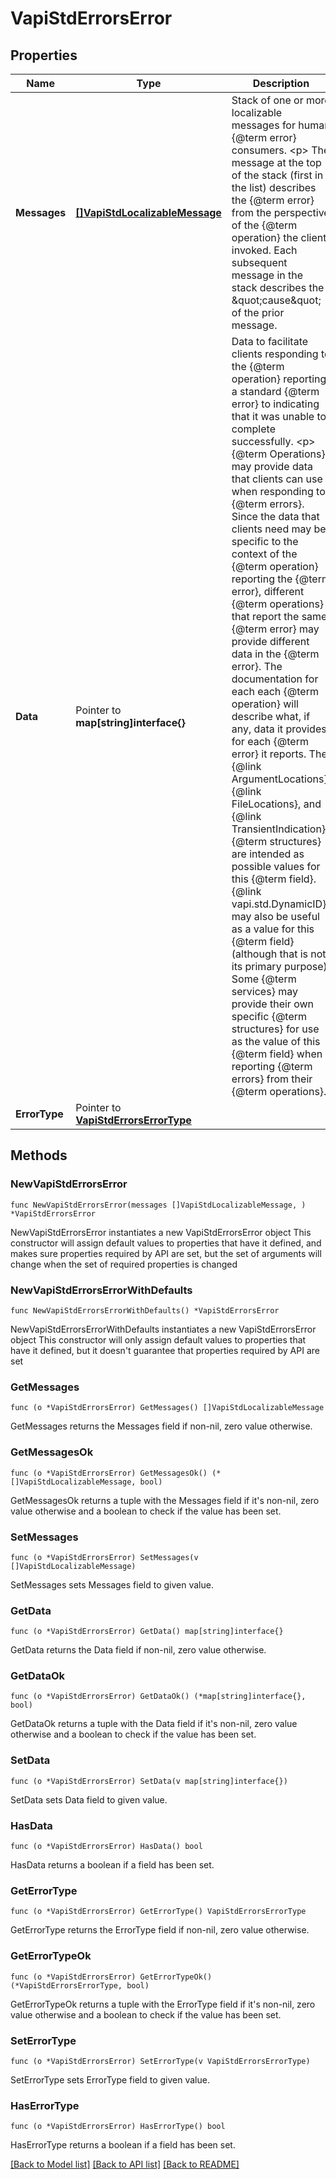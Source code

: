 # VapiStdErrorsError

## Properties

Name | Type | Description | Notes
------------ | ------------- | ------------- | -------------
**Messages** | [**[]VapiStdLocalizableMessage**](VapiStdLocalizableMessage.md) | Stack of one or more localizable messages for human {@term error} consumers. &lt;p&gt; The message at the top of the stack (first in the list) describes the {@term error} from the perspective of the {@term operation} the client invoked. Each subsequent message in the stack describes the \&quot;cause\&quot; of the prior message. | 
**Data** | Pointer to **map[string]interface{}** | Data to facilitate clients responding to the {@term operation} reporting a standard {@term error} to indicating that it was unable to complete successfully. &lt;p&gt; {@term Operations} may provide data that clients can use when responding to {@term errors}.  Since the data that clients need may be specific to the context of the {@term operation} reporting the {@term error}, different {@term operations} that report the same {@term error} may provide different data in the {@term error}.  The documentation for each each {@term operation} will describe what, if any, data it provides for each {@term error} it reports. The {@link ArgumentLocations}, {@link FileLocations}, and {@link TransientIndication} {@term structures} are intended as possible values for this {@term field}.  {@link vapi.std.DynamicID} may also be useful as a value for this {@term field} (although that is not its primary purpose).  Some {@term services} may provide their own specific {@term structures} for use as the value of this {@term field} when reporting {@term errors} from their {@term operations}. | [optional] 
**ErrorType** | Pointer to [**VapiStdErrorsErrorType**](VapiStdErrorsErrorType.md) |  | [optional] 

## Methods

### NewVapiStdErrorsError

`func NewVapiStdErrorsError(messages []VapiStdLocalizableMessage, ) *VapiStdErrorsError`

NewVapiStdErrorsError instantiates a new VapiStdErrorsError object
This constructor will assign default values to properties that have it defined,
and makes sure properties required by API are set, but the set of arguments
will change when the set of required properties is changed

### NewVapiStdErrorsErrorWithDefaults

`func NewVapiStdErrorsErrorWithDefaults() *VapiStdErrorsError`

NewVapiStdErrorsErrorWithDefaults instantiates a new VapiStdErrorsError object
This constructor will only assign default values to properties that have it defined,
but it doesn't guarantee that properties required by API are set

### GetMessages

`func (o *VapiStdErrorsError) GetMessages() []VapiStdLocalizableMessage`

GetMessages returns the Messages field if non-nil, zero value otherwise.

### GetMessagesOk

`func (o *VapiStdErrorsError) GetMessagesOk() (*[]VapiStdLocalizableMessage, bool)`

GetMessagesOk returns a tuple with the Messages field if it's non-nil, zero value otherwise
and a boolean to check if the value has been set.

### SetMessages

`func (o *VapiStdErrorsError) SetMessages(v []VapiStdLocalizableMessage)`

SetMessages sets Messages field to given value.


### GetData

`func (o *VapiStdErrorsError) GetData() map[string]interface{}`

GetData returns the Data field if non-nil, zero value otherwise.

### GetDataOk

`func (o *VapiStdErrorsError) GetDataOk() (*map[string]interface{}, bool)`

GetDataOk returns a tuple with the Data field if it's non-nil, zero value otherwise
and a boolean to check if the value has been set.

### SetData

`func (o *VapiStdErrorsError) SetData(v map[string]interface{})`

SetData sets Data field to given value.

### HasData

`func (o *VapiStdErrorsError) HasData() bool`

HasData returns a boolean if a field has been set.

### GetErrorType

`func (o *VapiStdErrorsError) GetErrorType() VapiStdErrorsErrorType`

GetErrorType returns the ErrorType field if non-nil, zero value otherwise.

### GetErrorTypeOk

`func (o *VapiStdErrorsError) GetErrorTypeOk() (*VapiStdErrorsErrorType, bool)`

GetErrorTypeOk returns a tuple with the ErrorType field if it's non-nil, zero value otherwise
and a boolean to check if the value has been set.

### SetErrorType

`func (o *VapiStdErrorsError) SetErrorType(v VapiStdErrorsErrorType)`

SetErrorType sets ErrorType field to given value.

### HasErrorType

`func (o *VapiStdErrorsError) HasErrorType() bool`

HasErrorType returns a boolean if a field has been set.


[[Back to Model list]](../README.md#documentation-for-models) [[Back to API list]](../README.md#documentation-for-api-endpoints) [[Back to README]](../README.md)



